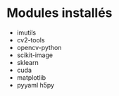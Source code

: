 # Modules installés

* imutils
* cv2-tools
* opencv-python
* scikit-image
* sklearn
* cuda
* matplotlib
* pyyaml h5py
